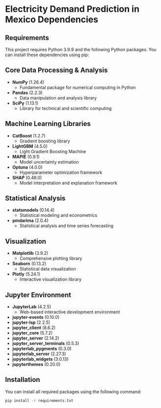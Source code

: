 # Electricity Demand Prediction in Mexico Dependencies

## **Requirements**

This project requires Python 3.9.9 and the following Python packages. You can install these dependencies using pip:

## **Core Data Processing & Analysis**

- **NumPy** (1.26.4)
  - Fundamental package for numerical computing in Python
- **Pandas** (2.2.3)
  - Data manipulation and analysis library
- **SciPy** (1.13.1)
  - Library for technical and scientific computing

## **Machine Learning Libraries**

- **CatBoost** (1.2.7)
  - Gradient boosting library
- **LightGBM** (4.5.0)
  - Light Gradient Boosting Machine
- **MAPIE** (0.9.1)
  - Model uncertainty estimation
- **Optuna** (4.0.0)
  - Hyperparameter optimization framework
- **SHAP** (0.46.0)
  - Model interpretation and explanation framework

## **Statistical Analysis**

- **statsmodels** (0.14.4)
  - Statistical modeling and econometrics
- **pmdarima** (2.0.4)
  - Statistical analysis and time series forecasting

## **Visualization**

- **Matplotlib** (3.9.2)
  - Comprehensive plotting library
- **Seaborn** (0.13.2)
  - Statistical data visualization
- **Plotly** (5.24.1)
  - Interactive visualization library

## **Jupyter Environment**

- **JupyterLab** (4.2.5)
  - Web-based interactive development environment
- **jupyter-events** (0.10.0)
- **jupyter-lsp** (2.2.5)
- **jupyter_client** (8.6.2)
- **jupyter_core** (5.7.2)
- **jupyter_server** (2.14.2)
- **jupyter_server_terminals** (0.5.3)
- **jupyterlab_pygments** (0.3.0)
- **jupyterlab_server** (2.27.3)
- **jupyterlab_widgets** (3.0.13)
- **jupyterthemes** (0.20.0)

## **Installation**

You can install all required packages using the following command:

```bash
pip install -r requirements.txt
```
